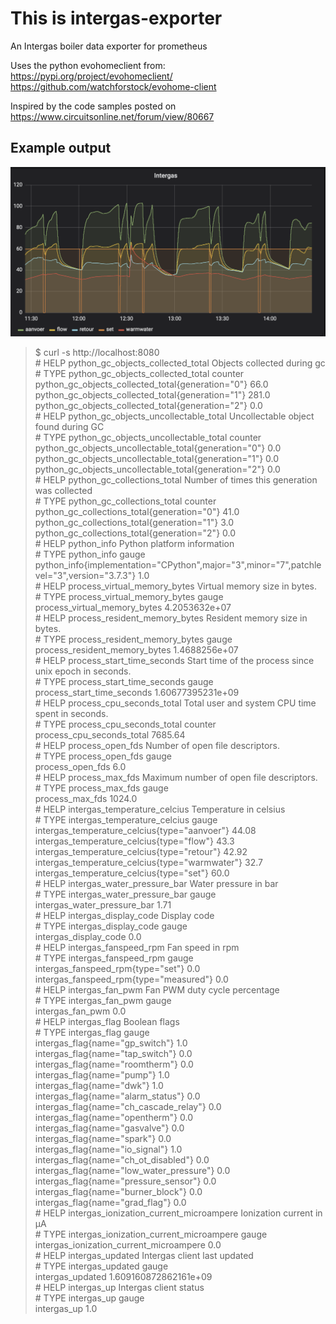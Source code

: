 # This is intergas-exporter

An Intergas boiler data exporter for prometheus

Uses the python evohomeclient from:  
https://pypi.org/project/evohomeclient/  
https://github.com/watchforstock/evohome-client

Inspired by the code samples posted on
https://www.circuitsonline.net/forum/view/80667

## Example output

![Image](examples/grafana-screenshot.png?raw=true)

> $ curl -s http://localhost:8080  
> &#35; HELP python_gc_objects_collected_total Objects collected during gc  
> &#35; TYPE python_gc_objects_collected_total counter  
> python_gc_objects_collected_total{generation="0"} 66.0  
> python_gc_objects_collected_total{generation="1"} 281.0  
> python_gc_objects_collected_total{generation="2"} 0.0  
> &#35; HELP python_gc_objects_uncollectable_total Uncollectable object found during GC  
> &#35; TYPE python_gc_objects_uncollectable_total counter  
> python_gc_objects_uncollectable_total{generation="0"} 0.0  
> python_gc_objects_uncollectable_total{generation="1"} 0.0  
> python_gc_objects_uncollectable_total{generation="2"} 0.0  
> &#35; HELP python_gc_collections_total Number of times this generation was collected  
> &#35; TYPE python_gc_collections_total counter  
> python_gc_collections_total{generation="0"} 41.0  
> python_gc_collections_total{generation="1"} 3.0  
> python_gc_collections_total{generation="2"} 0.0  
> &#35; HELP python_info Python platform information  
> &#35; TYPE python_info gauge  
> python_info{implementation="CPython",major="3",minor="7",patchlevel="3",version="3.7.3"} 1.0  
> &#35; HELP process_virtual_memory_bytes Virtual memory size in bytes.  
> &#35; TYPE process_virtual_memory_bytes gauge  
> process_virtual_memory_bytes 4.2053632e+07  
> &#35; HELP process_resident_memory_bytes Resident memory size in bytes.  
> &#35; TYPE process_resident_memory_bytes gauge  
> process_resident_memory_bytes 1.4688256e+07  
> &#35; HELP process_start_time_seconds Start time of the process since unix epoch in seconds.  
> &#35; TYPE process_start_time_seconds gauge  
> process_start_time_seconds 1.60677395231e+09  
> &#35; HELP process_cpu_seconds_total Total user and system CPU time spent in seconds.  
> &#35; TYPE process_cpu_seconds_total counter  
> process_cpu_seconds_total 7685.64  
> &#35; HELP process_open_fds Number of open file descriptors.  
> &#35; TYPE process_open_fds gauge  
> process_open_fds 6.0  
> &#35; HELP process_max_fds Maximum number of open file descriptors.  
> &#35; TYPE process_max_fds gauge  
> process_max_fds 1024.0  
> &#35; HELP intergas_temperature_celcius Temperature in celsius  
> &#35; TYPE intergas_temperature_celcius gauge  
> intergas_temperature_celcius{type="aanvoer"} 44.08  
> intergas_temperature_celcius{type="flow"} 43.3  
> intergas_temperature_celcius{type="retour"} 42.92  
> intergas_temperature_celcius{type="warmwater"} 32.7  
> intergas_temperature_celcius{type="set"} 60.0  
> &#35; HELP intergas_water_pressure_bar Water pressure in bar  
> &#35; TYPE intergas_water_pressure_bar gauge  
> intergas_water_pressure_bar 1.71  
> &#35; HELP intergas_display_code Display code  
> &#35; TYPE intergas_display_code gauge  
> intergas_display_code 0.0  
> &#35; HELP intergas_fanspeed_rpm Fan speed in rpm  
> &#35; TYPE intergas_fanspeed_rpm gauge  
> intergas_fanspeed_rpm{type="set"} 0.0  
> intergas_fanspeed_rpm{type="measured"} 0.0  
> &#35; HELP intergas_fan_pwm Fan PWM duty cycle percentage  
> &#35; TYPE intergas_fan_pwm gauge  
> intergas_fan_pwm 0.0  
> &#35; HELP intergas_flag Boolean flags  
> &#35; TYPE intergas_flag gauge  
> intergas_flag{name="gp_switch"} 1.0  
> intergas_flag{name="tap_switch"} 0.0  
> intergas_flag{name="roomtherm"} 0.0  
> intergas_flag{name="pump"} 1.0  
> intergas_flag{name="dwk"} 1.0  
> intergas_flag{name="alarm_status"} 0.0  
> intergas_flag{name="ch_cascade_relay"} 0.0  
> intergas_flag{name="opentherm"} 0.0  
> intergas_flag{name="gasvalve"} 0.0  
> intergas_flag{name="spark"} 0.0  
> intergas_flag{name="io_signal"} 1.0  
> intergas_flag{name="ch_ot_disabled"} 0.0  
> intergas_flag{name="low_water_pressure"} 0.0  
> intergas_flag{name="pressure_sensor"} 0.0  
> intergas_flag{name="burner_block"} 0.0  
> intergas_flag{name="grad_flag"} 0.0  
> &#35; HELP intergas_ionization_current_microampere Ionization current in µA  
> &#35; TYPE intergas_ionization_current_microampere gauge  
> intergas_ionization_current_microampere 0.0  
> &#35; HELP intergas_updated Intergas client last updated  
> &#35; TYPE intergas_updated gauge  
> intergas_updated 1.609160872862161e+09  
> &#35; HELP intergas_up Intergas client status  
> &#35; TYPE intergas_up gauge  
> intergas_up 1.0  
